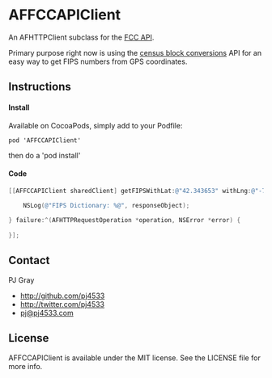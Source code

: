 # AFFCCAPIClient

An AFHTTPClient subclass for the [FCC API](http://www.fcc.gov/developers).

Primary purpose right now is using the [census block conversions](http://www.fcc.gov/developers/census-block-conversions-api) API for an easy way to get FIPS numbers from GPS coordinates.

## Instructions

#### Install
Available on CocoaPods, simply add to your Podfile:

```
pod 'AFFCCAPIClient'
```

then do a 'pod install'

#### Code

``` objective-c
[[AFFCCAPIClient sharedClient] getFIPSWithLat:@"42.343653" withLng:@"-71.097701" success:^(AFHTTPRequestOperation *operation, id responseObject) {

    NSLog(@"FIPS Dictionary: %@", responseObject);
    
} failure:^(AFHTTPRequestOperation *operation, NSError *error) {
    
}];
```

## Contact

PJ Gray

- http://github.com/pj4533
- http://twitter.com/pj4533
- pj@pj4533.com

## License

AFFCCAPIClient is available under the MIT license. See the LICENSE file for more info.

